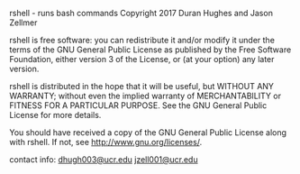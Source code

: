 rshell - runs bash commands 
Copyright 2017 Duran Hughes and Jason Zellmer

rshell is free software: you can redistribute it and/or modify
it under the terms of the GNU General Public License as published by
the Free Software Foundation, either version 3 of the License, or
(at your option) any later version.

rshell is distributed in the hope that it will be useful,
but WITHOUT ANY WARRANTY; without even the implied warranty of
MERCHANTABILITY or FITNESS FOR A PARTICULAR PURPOSE.  See the
GNU General Public License for more details.

You should have received a copy of the GNU General Public License
along with rshell.  If not, see <http://www.gnu.org/licenses/>.

contact info: dhugh003@ucr.edu
              jzell001@ucr.edu
